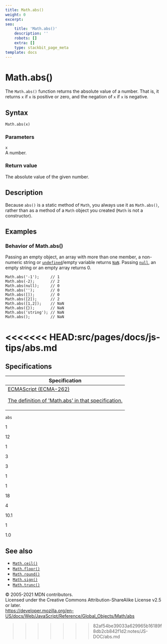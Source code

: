 ```yaml
---
title: Math.abs()
weight: 0
excerpt:
seo:
    title: 'Math.abs()'
    description: ''
    robots: []
    extra: []
    type: stackbit_page_meta
template: docs
---
```



# Math.abs()

The `Math.abs()` function returns the absolute value of a number. That is, it returns `x` if `x` is positive or zero, and the negation of `x` if `x` is negative.

## Syntax

    Math.abs(x)

### Parameters

`x`  
A number.

### Return value

The absolute value of the given number.

## Description

Because `abs()` is a static method of `Math`, you always use it as `Math.abs()`, rather than as a method of a `Math` object you created (`Math` is not a constructor).

## Examples

### Behavior of Math.abs()

Passing an empty object, an array with more than one member, a non-numeric string or [`undefined`](../undefined)/empty variable returns [`NaN`](../nan). Passing [`null`](../null), an empty string or an empty array returns 0.

    Math.abs('-1');     // 1
    Math.abs(-2);       // 2
    Math.abs(null);     // 0
    Math.abs('');       // 0
    Math.abs([]);       // 0
    Math.abs([2]);      // 2
    Math.abs([1,2]);    // NaN
    Math.abs({});       // NaN
    Math.abs('string'); // NaN
    Math.abs();         // NaN
<<<<<<< HEAD:src/pages/docs/js-tips/abs.md
=======

## Specifications

<table><thead><tr class="header"><th>Specification</th></tr></thead><tbody><tr class="odd"><td><a href="https://tc39.es/ecma262/#sec-math.abs">ECMAScript (ECMA-262) 
<br/>

<span class="small">The definition of 'Math.abs' in that specification.</span></a></td></tr></tbody></table>

`abs`

1

12

1

3

3

1

1

18

4

10.1

1

1.0

## See also

-   [`Math.ceil()`](ceil)
-   [`Math.floor()`](floor)
-   [`Math.round()`](round)
-   [`Math.sign()`](sign)
-   [`Math.trunc()`](trunc)

© 2005-2021 MDN contributors.  
Licensed under the Creative Commons Attribution-ShareAlike License v2.5 or later.  
<a href="https://developer.mozilla.org/en-US/docs/Web/JavaScript/Reference/Global_Objects/Math/abs" class="_attribution-link">https://developer.mozilla.org/en-US/docs/Web/JavaScript/Reference/Global_Objects/Math/abs</a>
>>>>>>> 82af54be39033a629965b16189f8db2cb842f1d2:notes/JS-DOC/abs.md
